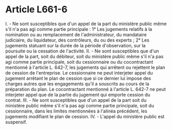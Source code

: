 # Article L661-6

I. - Ne sont susceptibles que d'un appel de la part du ministère public même s'il n'a pas agi comme partie principale :   1° Les jugements relatifs à la nomination ou au remplacement de l'administrateur, du mandataire judiciaire, du liquidateur, des contrôleurs, du ou des experts ;   2° Les jugements statuant sur la durée de la période d'observation, sur la poursuite ou la cessation de l'activité.   II. - Ne sont susceptibles que d'un appel de la part, soit du débiteur, soit du ministère public même s'il n'a pas agi comme partie principale, soit du cessionnaire ou du cocontractant mentionné à l'article L. 642-7, les jugements qui arrêtent ou rejettent le plan de cession de l'entreprise. Le cessionnaire ne peut interjeter appel du jugement arrêtant le plan de cession que si ce dernier lui impose des charges autres que les engagements qu'il a souscrits au cours de la préparation du plan. Le cocontractant mentionné à l'article L. 642-7 ne peut interjeter appel que de la partie du jugement qui emporte cession du contrat.   III. - Ne sont susceptibles que d'un appel de la part soit du ministère public même s'il n'a pas agi comme partie principale, soit du cessionnaire, dans les limites mentionnées à l'alinéa précédent, les jugements modifiant le plan de cession.   IV. - L'appel du ministère public est suspensif.